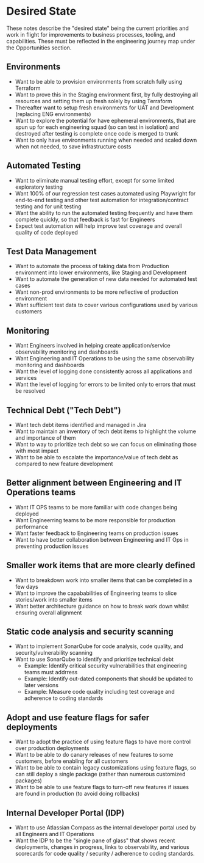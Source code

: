 # Desired State

These notes describe the "desired state" being the current priorities and work in flight for improvements to business processes, tooling, and capabilities. These must be reflected in the engineering journey map under the Opportunities section.

## Environments

* Want to be able to provision environments from scratch fully using Terraform
* Want to prove this in the Staging environment first, by fully destroying all resources and setting them up fresh solely by using Terraform
* Thereafter want to setup fresh environments for UAT and Development (replacing ENG environments)
* Want to explore the potential for have ephemeral environments, that are spun up for each engineering squad (so can test in isolation) and destroyed after testing is complete once code is merged to trunk
* Want to only have environments running when needed and scaled down when not needed, to save infrastructure costs


## Automated Testing

* Want to eliminate manual testing effort, except for some limited exploratory testing
* Want 100% of our regression test cases automated using Playwright for end-to-end testing and other test automation for integration/contract testing and for unit testing
* Want the ability to run the automated testing frequently and have them complete quickly, so that feedback is fast for Engineers
* Expect test automation will help improve test coverage and overall quality of code deployed

## Test Data Management

* Want to automate the process of taking data from Production environment into lower environments, like Staging and Development
* Want to automate the generation of new data needed for automated test cases
* Want non-prod environments to be more reflective of production environment
* Want sufficient test data to cover various configurations used by various customers

## Monitoring

* Want Engineers involved in helping create application/service observability monitoring and dashboards
* Want Engineering and IT Operations to be using the same observability monitoring and dashboards
* Want the level of logging done consistently across all applications and services
* Want the level of logging for errors to be limited only to errors that must be resolved

## Technical Debt ("Tech Debt")

* Want tech debt items identified and managed in Jira
* Want to maintain an inventory of tech debt items to highlight the volume and importance of them
* Want to way to prioritize tech debt so we can focus on eliminating those with most impact
* Want to be able to escalate the importance/value of tech debt as compared to new feature development

## Better alignment between Engineering and IT Operations teams

* Want IT OPS teams to be more familiar with code changes being deployed
* Want Engineerring teams to be more responsible for production performance
* Want faster feedback to Engineering teams on production issues
* Want to have better collaboration between Engineering and IT Ops in preventing production issues

## Smaller work items that are more clearly defined

* Want to breakdown work into smaller items that can be completed in a few days
* Want to improve the capababilities of Engineering teams to slice stories/work into smaller items
* Want better architecture guidance on how to break work down whilst ensuring overall alignment

## Static code analysis and security scanning

* Want to implement SonarQube for code analysis, code quality, and security/vulnerability scanning
* Want to use SonarQube to identify and prioritize technical debt
    * Example: Identify critical security vulnerabilities that engineering teams must addrress
    * Example: Identify out-dated components that should be updated to later versions
    * Example: Measure code quality including test coverage and adherence to coding standards

## Adopt and use feature flags for safer deployments

* Want to adopt the practice of using feature flags to have more control over production deployments
* Want to be able to do canary releases of new features to some customers, before enabling for all customers
* Want to be able to contain legacy customizations using feature flags, so can still deploy a single package (rather than numerous customized packages)
* Want to be able to use feature flags to turn-off new features if issues are found in production (to avoid doing rollbacks)

## Internal Developer Portal (IDP)

* Want to use Atlassian Compass as the internal developer portal used by all Engineers and IT Operations
* Want the IDP to be the "single pane of glass" that shows recent deployments, changes in progress, links to observability, and various scorecards for code quality / security / adherence to coding standards.